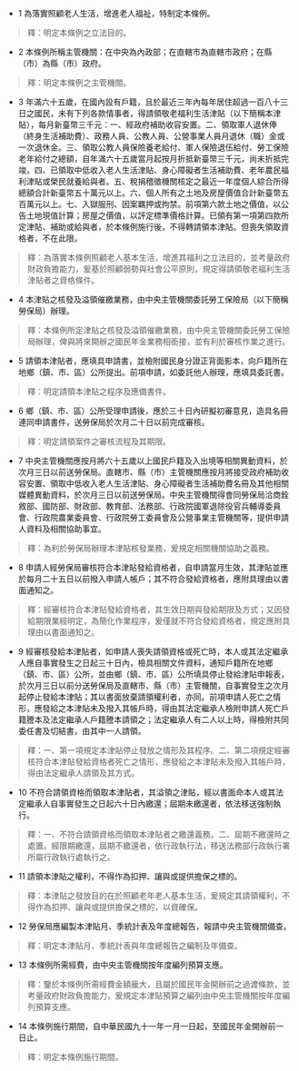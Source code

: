 * 1 為落實照顧老人生活，增進老人福祉，特制定本條例。

> 釋：明定本條例之立法目的。

* 2 本條例所稱主管機關：在中央為內政部；在直轄市為直轄市政府；在縣（市）為縣（市）政府。

> 釋：明定本條例之主管機關。

* 3 年滿六十五歲，在國內設有戶籍，且於最近三年內每年居住超過一百八十三日之國民，未有下列各款情事者，得請領敬老福利生活津貼（以下簡稱本津貼），每月新臺幣三千元：一、經政府補助收容安置。二、領取軍人退休俸（終身生活補助費）、政務人員、公教人員、公營事業人員月退休（職）金或一次退休金。三、領取公教人員保險養老給付、軍人保險退伍給付、勞工保險老年給付之總額，自年滿六十五歲當月起按月折抵新臺幣三千元，尚未折抵完竣。四、已領取中低收入老人生活津貼、身心障礙者生活補助費、老年農民福利津貼或榮民就養給與者。五、稅捐稽徵機關核定之最近一年度個人綜合所得總額合計新臺幣五十萬元以上。六、個人所有之土地及房屋價值合計新臺幣五百萬元以上。七、入獄服刑、因案羈押或拘禁。前項第六款土地之價值，以公告土地現值計算；房屋之價值，以評定標準價格計算。已領有第一項第四款所定津貼、補助或給與者，於本條例施行後，不得轉請領本津貼。但喪失領取資格者，不在此限。

> 釋：為落實本條例照顧老人基本生活，增進其福利之立法目的，並考量政府財政負擔能力，爰基於照顧弱勢與社會公平原則，規定得請領敬老福利生活津貼者之資格條件。

* 4 本津貼之核發及溢領催繳業務，由中央主管機關委託勞工保險局（以下簡稱勞保局）辦理。

> 釋：本條例所定津貼之核發及溢領催繳業務，由中央主管機關委託勞工保險局辦理，俾與將來開辦之國民年金業務相銜接，並有利於審核作業之進行。

* 5 請領本津貼者，應填具申請書，並檢附國民身分證正背面影本，向戶籍所在地鄉（鎮、市、區）公所提出。前項申請，如委託他人辦理，應填具委託書。

> 釋：明定請領本津貼之程序及應備書件。

* 6 鄉（鎮、市、區）公所受理申請後，應於三十日內研擬初審意見，造具名冊連同申請書件，送勞保局於次月二十日以前完成審核。

> 釋：明定請領案件之審核流程及其期限。

* 7 中央主管機關應按月將六十五歲以上國民戶籍及入出境等相關異動資料，於次月三日以前送勞保局。直轄市、縣（市）主管機關應按月將接受政府補助收容安置、領取中低收入老人生活津貼、身心障礙者生活補助費名冊及其他相關媒體異動資料，於次月三日以前送勞保局。中央主管機關得會同勞保局洽商銓敘部、國防部、財政部、教育部、法務部、行政院國軍退除役官兵輔導委員會、行政院農業委員會、行政院勞工委員會及公營事業主管機關等，提供申請人資料及相關協助事宜。

> 釋：為利於勞保局辦理本津貼核發業務，爰規定相關機關協助之義務。

* 8 申請人經勞保局審核符合本津貼發給資格者，自申請當月生效，其津貼並應於每月二十五日以前撥入申請人帳戶；其不符合發給資格者，應附具理由以書面通知之。

> 釋：經審核符合本津貼發給資格者，其生效日期與發給期限及方式；又因發給期限業經明定，為簡化作業程序，爰僅就不符合發給資格者，規定應附具理由以書面通知之。

* 9 經審核發給本津貼者，如申請人喪失請領資格或死亡時，本人或其法定繼承人應自事實發生之日起三十日內，檢具相關文件資料，通知戶籍所在地鄉（鎮、市、區）公所，並由鄉（鎮、市、區）公所填具停止發給津貼申報表，於次月三日以前分送勞保局及直轄市、縣（市）主管機關，自事實發生之次月起停止發給本津貼；其以書面放棄請領權利者，亦同。前項申請人死亡之情形，應發給之本津貼未及撥入其帳戶時，得由其法定繼承人檢附申請人死亡戶籍謄本及法定繼承人戶籍謄本請領之；法定繼承人有二人以上時，得檢附共同委任書及切結書，由其中一人請領。

> 釋：一、第一項規定本津貼停止發放之情形及其程序。二、第二項規定經審核符合本津貼發給資格者死亡之情形，應發給之本津貼未及撥入其帳戶時，得由法定繼承人請領及其方式。

* 10 不符合請領資格而領取本津貼者，其溢領之津貼，經以書面命本人或其法定繼承人自事實發生之日起六十日內繳還；屆期未繳還者，依法移送強制執行。

> 釋：一、不符合請領資格而領取本津貼者之繳還義務。二、屆期不繳還時之處置。經限期繳還，屆期不繳還者，依行政執行法，移送法務部行政執行署所屬行政執行處執行之。

* 11 請領本津貼之權利，不得作為扣押、讓與或提供擔保之標的。

> 釋：本津貼之發放目的在於照顧老年老人基本生活，爰規定其請領權利，不得作為扣押、讓與或提供擔保之標的，以資確保。

* 12 勞保局應編製本津貼月、季統計表及年度總報告，報請中央主管機關備查。

> 釋：明定本津貼月、季統計表與年度總報告之編制及年備查。

* 13 本條例所需經費，由中央主管機關按年度編列預算支應。

> 釋：鑒於本條例所需經費金額龐大，且屬於國民年金開辦前之過渡條款，並考量政府財政負擔能力，爰規定本津貼預算之編列由中央主管機關按年度編列預算支應。

* 14 本條例施行期間，自中華民國九十一年一月一日起，至國民年金開辦前一日止。

> 釋：明定本條例施行期間。

